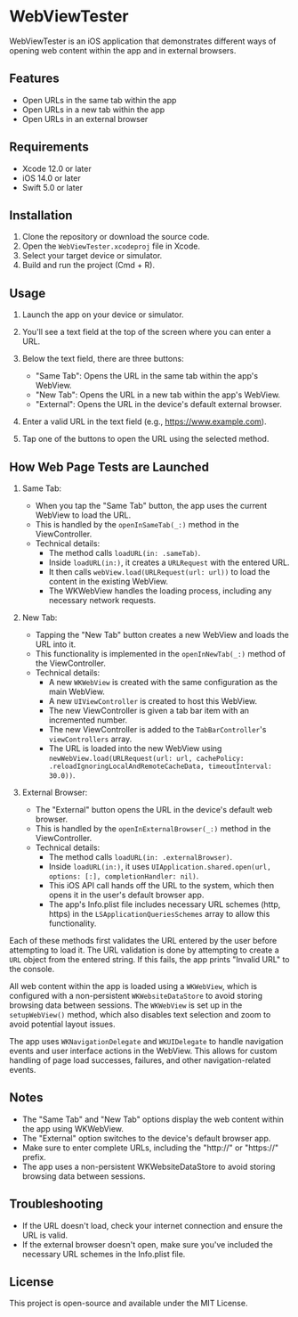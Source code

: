 # WebViewTester

WebViewTester is an iOS application that demonstrates different ways of opening web content within the app and in external browsers.

## Features

- Open URLs in the same tab within the app
- Open URLs in a new tab within the app
- Open URLs in an external browser

## Requirements

- Xcode 12.0 or later
- iOS 14.0 or later
- Swift 5.0 or later

## Installation

1. Clone the repository or download the source code.
2. Open the `WebViewTester.xcodeproj` file in Xcode.
3. Select your target device or simulator.
4. Build and run the project (Cmd + R).

## Usage

1. Launch the app on your device or simulator.
2. You'll see a text field at the top of the screen where you can enter a URL.
3. Below the text field, there are three buttons:
   - "Same Tab": Opens the URL in the same tab within the app's WebView.
   - "New Tab": Opens the URL in a new tab within the app's WebView.
   - "External": Opens the URL in the device's default external browser.

4. Enter a valid URL in the text field (e.g., https://www.example.com).
5. Tap one of the buttons to open the URL using the selected method.

## How Web Page Tests are Launched

1. Same Tab:
   - When you tap the "Same Tab" button, the app uses the current WebView to load the URL.
   - This is handled by the `openInSameTab(_:)` method in the ViewController.
   - Technical details:
     - The method calls `loadURL(in: .sameTab)`.
     - Inside `loadURL(in:)`, it creates a `URLRequest` with the entered URL.
     - It then calls `webView.load(URLRequest(url: url))` to load the content in the existing WebView.
     - The WKWebView handles the loading process, including any necessary network requests.

2. New Tab:
   - Tapping the "New Tab" button creates a new WebView and loads the URL into it.
   - This functionality is implemented in the `openInNewTab(_:)` method of the ViewController.
   - Technical details:
     - A new `WKWebView` is created with the same configuration as the main WebView.
     - A new `UIViewController` is created to host this WebView.
     - The new ViewController is given a tab bar item with an incremented number.
     - The new ViewController is added to the `TabBarController`'s `viewControllers` array.
     - The URL is loaded into the new WebView using `newWebView.load(URLRequest(url: url, cachePolicy: .reloadIgnoringLocalAndRemoteCacheData, timeoutInterval: 30.0))`.

3. External Browser:
   - The "External" button opens the URL in the device's default web browser.
   - This is handled by the `openInExternalBrowser(_:)` method in the ViewController.
   - Technical details:
     - The method calls `loadURL(in: .externalBrowser)`.
     - Inside `loadURL(in:)`, it uses `UIApplication.shared.open(url, options: [:], completionHandler: nil)`.
     - This iOS API call hands off the URL to the system, which then opens it in the user's default browser app.
     - The app's Info.plist file includes necessary URL schemes (http, https) in the `LSApplicationQueriesSchemes` array to allow this functionality.

Each of these methods first validates the URL entered by the user before attempting to load it. The URL validation is done by attempting to create a `URL` object from the entered string. If this fails, the app prints "Invalid URL" to the console.

All web content within the app is loaded using a `WKWebView`, which is configured with a non-persistent `WKWebsiteDataStore` to avoid storing browsing data between sessions. The `WKWebView` is set up in the `setupWebView()` method, which also disables text selection and zoom to avoid potential layout issues.

The app uses `WKNavigationDelegate` and `WKUIDelegate` to handle navigation events and user interface actions in the WebView. This allows for custom handling of page load successes, failures, and other navigation-related events.

## Notes

- The "Same Tab" and "New Tab" options display the web content within the app using WKWebView.
- The "External" option switches to the device's default browser app.
- Make sure to enter complete URLs, including the "http://" or "https://" prefix.
- The app uses a non-persistent WKWebsiteDataStore to avoid storing browsing data between sessions.

## Troubleshooting

- If the URL doesn't load, check your internet connection and ensure the URL is valid.
- If the external browser doesn't open, make sure you've included the necessary URL schemes in the Info.plist file.

## License

This project is open-source and available under the MIT License.
